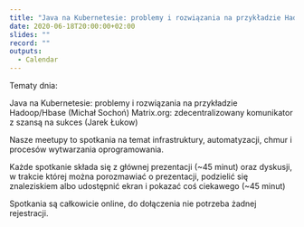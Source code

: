 ```yaml
---
title: "Java na Kubernetesie: problemy i rozwiązania na przykładzie Hadoop/Hbase (Michał Sochoń)"
date: 2020-06-18T20:00:00+02:00
slides: ""
record: ""
outputs:
  - Calendar
---
```


Tematy dnia:

Java na Kubernetesie: problemy i rozwiązania na przykładzie Hadoop/Hbase (Michał Sochoń)
Matrix.org: zdecentralizowany komunikator z szansą na sukces (Jarek Łukow)

Nasze meetupy to spotkania na temat infrastruktury, automatyzacji, chmur i procesów wytwarzania oprogramowania.

Każde spotkanie składa się z głównej prezentacji (~45 minut) oraz dyskusji, w trakcie której można porozmawiać o prezentacji, podzielić się znaleziskiem albo udostępnić ekran i pokazać coś ciekawego (~45 minut)

Spotkania są całkowicie online, do dołączenia nie potrzeba żadnej rejestracji.
